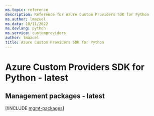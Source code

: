 ```yaml
---
ms.topic: reference
description: Reference for Azure Custom Providers SDK for Python
ms.author: lmazuel
ms.data: 10/11/2022
ms.devlang: python
ms.service: customproviders
author: lmazuel
title: Azure Custom Providers SDK for Python
---
```

# Azure Custom Providers SDK for Python - latest

## Management packages - latest
[!INCLUDE [mgmt-packages](custom-providers-mgmt-index.md)]